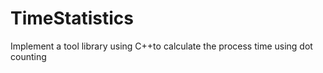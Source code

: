 # TimeStatistics
Implement a tool library using C++to calculate the process time using dot counting
